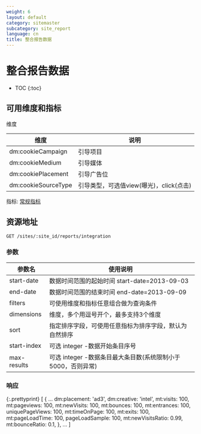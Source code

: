 ```yaml
---
weight: 6
layout: default
category: sitemaster
subcategory: site_report
language: cn
title: 整合报告数据
---
```


# 整合报告数据

* TOC
{:toc}

## 可用维度和指标

维度

| 维度                | 说明                                    |
|---------------------|-----------------------------------------|
| dm:cookieCampaign         | 引导项目                                    |
| dm:cookieMedium           | 引导媒体                                    |
| dm:cookiePlacement        | 引导广告位                                  |
| dm:cookieSourceType | 引导类型，可选值view(曝光)，click(点击) |

指标: [常规指标](/doc/sitemaster/v1/cn/site_report.html#section-2)

## 资源地址

    GET /sites/:site_id/reports/integration

### 参数


| 参数名       | 使用说明                                               |
|-------------|-------------------------------------------------------|
| start-date  |数据时间范围的起始时间 start-date=2013-09-03               |
| end-date    |数据时间范围的结束时间 end-date=2013-09-09                 |
| filters     | 可使用维度和指标任意组合做为查询条件                         |
| dimensions  | 维度，多个用逗号开个，最多支持3个维度                        |
| sort        | 指定排序字段，可使用任意指标为排序字段，默认为自然排序          |
| start-index | 可选 integer -数据开始条目序号                            |
| max-results | 可选 integer -数据条目最大条目数(系统限制小于5000，否则异常)  |

### 响应

{:.prettyprint}
    [
        {
            ...
            dm:placement: 'ad3',
            dm:creative: 'intel',
            mt:visits: 100,
            mt:pageviews: 100,
            mt:newVisits: 100,
            mt:bounces: 100,
            mt:entrances: 100,
            uniquePageViews: 100,
            mt:timeOnPage: 100,
            mt:exits: 100,
            mt:pageLoadTime: 100,
            pageLoadSample: 100,
            mt:newVisitsRatio: 0.99,
            mt:bounceRatio: 0.1,
        },
        ...
    ]
